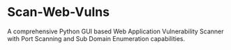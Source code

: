 # Scan-Web-Vulns
A comprehensive Python GUI based Web Application Vulnerability Scanner with Port Scanning and Sub Domain Enumeration capabilities.

